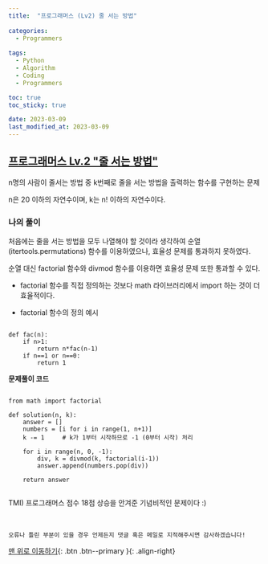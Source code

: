 ```yaml
---
title:  "프로그래머스 (Lv2) 줄 서는 방법" 
 
categories:
  - Programmers
 
tags:
  - Python
  - Algorithm
  - Coding
  - Programmers

toc: true
toc_sticky: true

date: 2023-03-09
last_modified_at: 2023-03-09
---
```



## [프로그래머스 Lv.2 "줄 서는 방법"](https://school.programmers.co.kr/learn/courses/30/lessons/12936)

n명의 사람이 줄서는 방법 중 k번째로 줄을 서는 방법을 출력하는 함수를 구현하는 문제

n은 20 이하의 자연수이며, k는 n! 이하의 자연수이다.

### 나의 풀이

처음에는 줄을 서는 방법을 모두 나열해야 할 것이라 생각하여 순열 (itertools.permutations) 함수를 이용하였으나, 효율성 문제를 통과하지 못하였다.

순열 대신 factorial 함수와 divmod 함수를 이용하면 효율성 문제 또한 통과할 수 있다.

- factorial 함수를 직접 정의하는 것보다 math 라이브러리에서 import 하는 것이 더 효율적이다.
<!-- - factorial 함수의 다양한 정의방법  (참조링크) -->

- factorial 함수의 정의 예시

``` Python3

def fac(n):
    if n>1:
        return n*fac(n-1)
    if n==1 or n==0:
        return 1
```

<b> 문제풀이 코드 </b>

``` Python3

from math import factorial

def solution(n, k):
    answer = []
    numbers = [i for i in range(1, n+1)]
    k -= 1     # k가 1부터 시작하므로 -1 (0부터 시작) 처리
    
    for i in range(n, 0, -1):
        div, k = divmod(k, factorial(i-1))
        answer.append(numbers.pop(div))
        
    return answer 
    
```

TMI) 프로그래머스 점수 18점 상승을 안겨준 기념비적인 문제이다 :)

<br>

    오류나 틀린 부분이 있을 경우 언제든지 댓글 혹은 메일로 지적해주시면 감사하겠습니다!

[맨 위로 이동하기](#){: .btn .btn--primary }{: .align-right}

